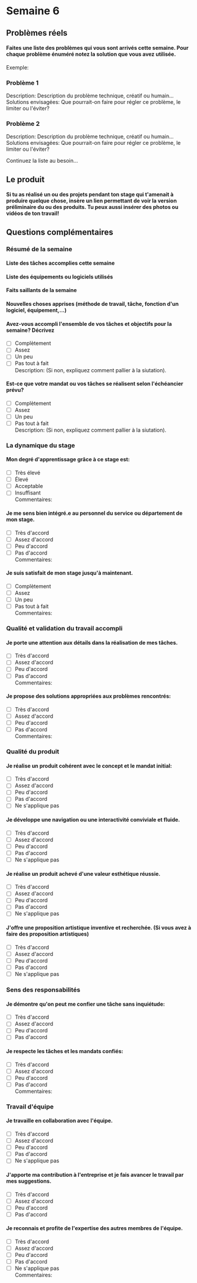 # Semaine 6

## Problèmes réels
#### Faites une liste des problèmes qui vous sont arrivés cette semaine. Pour chaque problème énuméré notez la solution que vous avez utilisée.
Exemple:     
### Problème 1
Description: Description du problème technique, créatif ou humain...     
Solutions envisagées: Que pourrait-on faire pour régler ce problème, le limiter ou l'éviter?     

### Problème 2
Description: Description du problème technique, créatif ou humain...     
Solutions envisagées: Que pourrait-on faire pour régler ce problème, le limiter ou l'éviter?     

Continuez la liste au besoin...

## Le produit
#### Si tu as réalisé un ou des projets pendant ton stage qui t'amenait à produire quelque chose, insère un lien permettant de voir la version préliminaire du ou des produits. Tu peux aussi insérer des photos ou vidéos de ton travail!

## Questions complémentaires
### Résumé de la semaine
#### Liste des tâches accomplies cette semaine

#### Liste des équipements ou logiciels utilisés

#### Faits saillants de la semaine

#### Nouvelles choses apprises (méthode de travail, tâche, fonction d'un logiciel, équipement,...)

#### Avez-vous accompli l'ensemble de vos tâches et objectifs pour la semaine? Décrivez    
- [ ] Complètement 
- [ ] Assez
- [ ] Un peu
- [ ] Pas tout à fait    
Description: (Si non, expliquez comment pallier à la siutation).

#### Est-ce que votre mandat ou vos tâches se réalisent selon l'échéancier prévu?    
- [ ] Complètement 
- [ ] Assez
- [ ] Un peu
- [ ] Pas tout à fait    
Description: (Si non, expliquez comment pallier à la siutation). 

### La dynamique du stage
#### Mon degré d'apprentissage grâce à ce stage est:
- [ ] Très élevé
- [ ] Élevé
- [ ] Acceptable
- [ ] Insuffisant    
Commentaires:

####  Je me sens bien intégré.e au personnel du service ou département de mon stage.
- [ ] Très d'accord
- [ ] Assez d'accord
- [ ] Peu d'accord
- [ ] Pas d'accord     
Commentaires:

#### Je suis satisfait de mon stage jusqu'à maintenant.    
- [ ] Complètement 
- [ ] Assez
- [ ] Un peu
- [ ] Pas tout à fait    
Commentaires:

### Qualité et validation du travail accompli
#### Je porte une attention aux détails dans la réalisation de mes tâches. 
- [ ] Très d'accord
- [ ] Assez d'accord
- [ ] Peu d'accord
- [ ] Pas d'accord   
Commentaires:

#### Je propose des solutions appropriées aux problèmes rencontrés: 
- [ ] Très d'accord
- [ ] Assez d'accord
- [ ] Peu d'accord
- [ ] Pas d'accord   
Commentaires:

### Qualité du produit
#### Je réalise un produit cohérent avec le concept et le mandat initial:
- [ ] Très d'accord
- [ ] Assez d'accord
- [ ] Peu d'accord
- [ ] Pas d'accord
- [ ] Ne s'applique pas  

#### Je développe une navigation ou une interactivité conviviale et fluide.
- [ ] Très d'accord
- [ ] Assez d'accord
- [ ] Peu d'accord
- [ ] Pas d'accord
- [ ] Ne s'applique pas

#### Je réalise un produit achevé d'une valeur esthétique réussie. 
- [ ] Très d'accord
- [ ] Assez d'accord
- [ ] Peu d'accord
- [ ] Pas d'accord
- [ ] Ne s'applique pas

#### J'offre une proposition artistique inventive et recherchée. (Si vous avez à faire des proposition artistiques)
- [ ] Très d'accord
- [ ] Assez d'accord
- [ ] Peu d'accord
- [ ] Pas d'accord
- [ ] Ne s'applique pas

### Sens des responsabilités
#### Je démontre qu'on peut me confier une tâche sans inquiétude:
- [ ] Très d'accord
- [ ] Assez d'accord
- [ ] Peu d'accord
- [ ] Pas d'accord   

#### Je respecte les tâches et les mandats confiés:
- [ ] Très d'accord
- [ ] Assez d'accord
- [ ] Peu d'accord
- [ ] Pas d'accord     
Commentaires:    

### Travail d'équipe
#### Je travaille en collaboration avec l'équipe.
- [ ] Très d'accord
- [ ] Assez d'accord
- [ ] Peu d'accord
- [ ] Pas d'accord
- [ ] Ne s'applique pas   

#### J'apporte ma contribution à l'entreprise et je fais avancer le travail par mes suggestions.
- [ ] Très d'accord
- [ ] Assez d'accord
- [ ] Peu d'accord
- [ ] Pas d'accord   

#### Je reconnais et profite de l'expertise des autres membres de l'équipe.
- [ ] Très d'accord
- [ ] Assez d'accord
- [ ] Peu d'accord
- [ ] Pas d'accord
- [ ] Ne s'applique pas   
Commentaires:    

